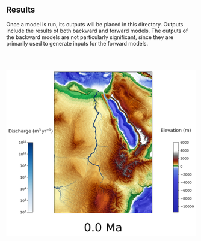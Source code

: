 ## Results

Once a model is run, its outputs will be placed in this directory.
Outputs include the results of both backward and forward models.
The outputs of the backward models are not particularly significant, since they are primarily used to generate inputs for the forward models.

<br><br>

![alt text](../doc/result.png "Hybrid scenario model results at 0&nbsp;Ma (present day)")
